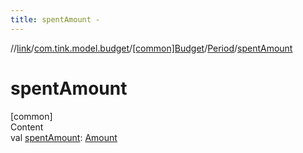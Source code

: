 ```yaml
---
title: spentAmount -
---
```

//[link](../../../index.md)/[com.tink.model.budget](../../index.md)/[[common]Budget](../index.md)/[Period](index.md)/[spentAmount](spent-amount.md)



# spentAmount  
[common]  
Content  
val [spentAmount](spent-amount.md): [Amount](../../../com.tink.model.misc/[common]-amount/index.md)  



